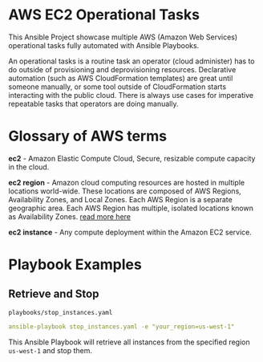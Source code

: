 # AWS EC2 Operational Tasks

This Ansible Project showcase multiple AWS (Amazon Web Services) operational tasks fully automated with Ansible Playbooks.

An operational tasks is a routine task an operator (cloud administer) has to do outside of provisioning and deprovisioning resources.  Declarative automation (such as AWS CloudFormation templates) are great until someone manually, or some tool outside of CloudFormation starts interacting with the public cloud.  There is always use cases for imperative repeatable tasks that operators are doing manually.

# Glossary of AWS terms

**ec2** - Amazon Elastic Compute Cloud, Secure, resizable compute capacity in the cloud.

**ec2 region** - Amazon cloud computing resources are hosted in multiple locations world-wide. These locations are composed of AWS Regions, Availability Zones, and Local Zones. Each AWS Region is a separate geographic area. Each AWS Region has multiple, isolated locations known as Availability Zones. [read more here](https://docs.aws.amazon.com/AmazonRDS/latest/UserGuide/Concepts.RegionsAndAvailabilityZones.html)

**ec2 instance** - Any compute deployment within the Amazon EC2 service.



# Playbook Examples

## Retrieve and Stop

`playbooks/stop_instances.yaml`


```yaml
ansible-playbook stop_instances.yaml -e "your_region=us-west-1"
```

This Ansible Playbook will retrieve all instances from the specified region `us-west-1` and stop them.

